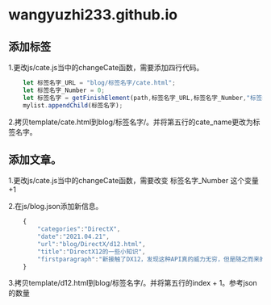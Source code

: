 # wangyuzhi233.github.io

## 添加标签
1.更改js/cate.js当中的changeCate函数，需要添加四行代码。
```javascript
    let 标签名字_URL = "blog/标签名字/cate.html";
    let 标签名字_Number = 0;
    let 标签名字 = getFinishElement(path,标签名字_URL,标签名字_Number,"标签名字");
    mylist.appendChild(标签名字);
```
2.拷贝template/cate.html到blog/标签名字/。并将第五行的cate_name更改为标签名字。


## 添加文章。
1.更改js/cate.js当中的changeCate函数，需要改变 标签名字_Number 这个变量 +1

2.在js/blog.json添加新信息。
```javascript
    {
        "categories":"DirectX",
        "date":"2021.04.21",
        "url":"blog/DirectX/d12.html",
        "title":"DirectX12的一些小知识",
        "firstparagraph":"新接触了DX12，发现这种API真的威力无穷，但是随之而来的缺点就是API贴近硬件难以上手，文档不充分。避免遗忘就先在blog上记录一下。"
    }

```
3.拷贝template/d12.html到blog/标签名字/。并将第五行的index + 1。参考json的数量

